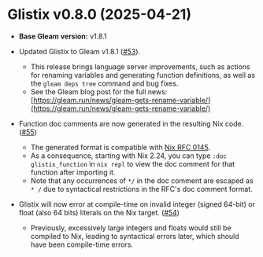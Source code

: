 # Glistix v0.8.0 (2025-04-21)

- **Base Gleam version:** v1.8.1

- Updated Glistix to Gleam v1.8.1 ([#53](https://github.com/Glistix/glistix/pull/53)).
  - This release brings language server improvements, such as actions for renaming variables and generating function definitions, as well as the `gleam deps tree` command and bug fixes.
  - See the Gleam blog post for the full news: [https://gleam.run/news/gleam-gets-rename-variable/](https://gleam.run/news/gleam-gets-rename-variable/)

- Function doc comments are now generated in the resulting Nix code. ([#55](https://github.com/Glistix/glistix/pull/55))
  - The generated format is compatible with [Nix RFC 0145](https://www.github.com/NixOS/rfcs/pull/145).
  - As a consequence, starting with Nix 2.24, you can type `:doc glistix_function` in `nix repl` to view the doc comment for that function after importing it.
  - Note that any occurrences of `*/` in the doc comment are escaped as `* /` due to syntactical restrictions in the RFC's doc comment format.

- Glistix will now error at compile-time on invalid integer (signed 64-bit) or float (also 64 bits) literals on the Nix target. ([#54](https://github.com/Glistix/glistix/pull/54))
  - Previously, excessively large integers and floats would still be compiled to Nix, leading to syntactical errors later, which should have been compile-time errors.
